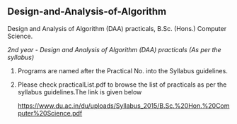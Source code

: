 ## Design-and-Analysis-of-Algorithm

Design and Analysis of Algorithm (DAA) practicals, B.Sc. (Hons.) Computer Science.<br />

_2nd year - Design and Analysis of Algorithm (DAA) practicals  (As per the syllabus)_

1. Programs are named after the Practical No. into the Syllabus guidelines.
2. Please check practicalList.pdf to browse the list of practicals as per the syllabus guidelines.The link is given below

    https://www.du.ac.in/du/uploads/Syllabus_2015/B.Sc.%20Hon.%20Computer%20Science.pdf
